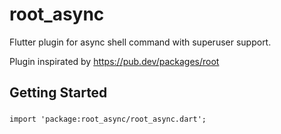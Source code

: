 # root_async

Flutter plugin for async shell command with superuser support.

Plugin inspirated by https://pub.dev/packages/root

## Getting Started

###
    import 'package:root_async/root_async.dart';
###
